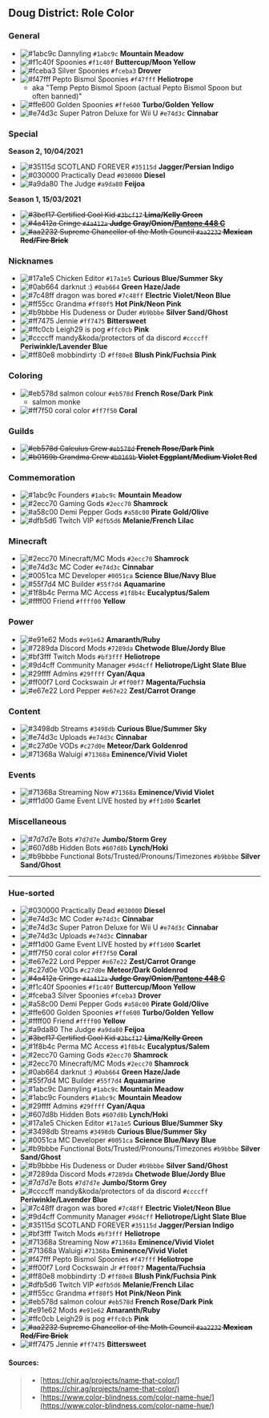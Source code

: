 ## Doug District: Role Color

### General

- ![#1abc9c](https://via.placeholder.com/12/1abc9c/000000?text=+) Dannyling `#1abc9c` **Mountain Meadow**
- ![#f1c40f](https://via.placeholder.com/12/f1c40f/000000?text=+) Spoonies `#f1c40f` **Buttercup/Moon Yellow**
- ![#fceba3](https://via.placeholder.com/12/fceba3/000000?text=+) Silver Spoonies `#fceba3` **Drover**
- ![#f47fff](https://via.placeholder.com/12/f47fff/000000?text=+) Pepto Bismol Spoonies `#f47fff` **Heliotrope**
    - aka "Temp Pepto Bismol Spoon (actual Pepto Bismol Spoon but often banned)"
- ![#ffe600](https://via.placeholder.com/12/ffe600/000000?text=+) Golden Spoonies `#ffe600` **Turbo/Golden Yellow**
- ![#e74d3c](https://via.placeholder.com/12/e74d3c/000000?text=+) Super Patron Deluxe for Wii U `#e74d3c` **Cinnabar**

### Special

**Season 2, 10/04/2021**

- ![#35115d](https://via.placeholder.com/12/35115d/000000?text=+) SCOTLAND FOREVER `#35115d` **Jagger/Persian Indigo**
- ![#030000](https://via.placeholder.com/12/030000/000000?text=+) Practically Dead `#030000` **Diesel**
- ![#a9da80](https://via.placeholder.com/12/a9da80/000000?text=+) The Judge `#a9da80` **Feijoa**

**Season 1, 15/03/2021**

- <del>![#3bcf17](https://via.placeholder.com/12/3bcf17/000000?text=+) Certified Cool Kid `#3bcf17` **Lima/Kelly Green**</del>
- <del>![#4a412a](https://via.placeholder.com/12/4a412a/000000?text=+) Cringe `#4a412a` **Judge Gray/Onion/[Pantone 448 C](https://en.wikipedia.org/wiki/Pantone_448_C)**</del>
- <del>![#aa2232](https://via.placeholder.com/12/aa2232/000000?text=+) Supreme Chancellor of the Moth Council `#aa2232` **Mexican Red/Fire Brick**</del>

### Nicknames

- ![#17a1e5](https://via.placeholder.com/12/17a1e5/000000?text=+) Chicken Editor `#17a1e5` **Curious Blue/Summer Sky**
- ![#0ab664](https://via.placeholder.com/12/0ab664/000000?text=+) darknut :) `#0ab664` **Green Haze/Jade**
- ![#7c48ff](https://via.placeholder.com/12/7c48ff/000000?text=+) dragon was bored `#7c48ff` **Electric Violet/Neon Blue**
- ![#ff55cc](https://via.placeholder.com/12/ff55cc/000000?text=+) Grandma `#ff80f5` **Hot Pink/Neon Pink**
- ![#b9bbbe](https://via.placeholder.com/12/b9bbbe/000000?text=+) His Dudeness or Duder `#b9bbbe` **Silver Sand/Ghost**
- ![#ff7475](https://via.placeholder.com/12/ff7475/000000?text=+) Jennie `#ff7475` **Bittersweet**
- ![#ffc0cb](https://via.placeholder.com/12/ffc0cb/000000?text=+) Leigh29 is pog `#ffc0cb` **Pink**
- ![#ccccff](https://via.placeholder.com/12/ccccff/000000?text=+) mandy&koda/protectors of da discord `#ccccff` **Periwinkle/Lavender Blue**
- ![#ff80e8](https://via.placeholder.com/12/ff80e8/000000?text=+) mobbindirty :D `#ff80e8` **Blush Pink/Fuchsia Pink**

### Coloring

- ![#eb578d](https://via.placeholder.com/12/eb578d/000000?text=+) salmon colour `#eb578d` **French Rose/Dark Pink**
    - salmon monke
- ![#ff7f50](https://via.placeholder.com/12/ff7f50/000000?text=+) coral color `#ff7f50` **Coral**

### Guilds

- ~~![#eb578d](https://via.placeholder.com/12/eb578d/000000?text=+) Calculus Crew `#eb578d` **French Rose/Dark Pink**~~
- ~~![#b0169b](https://via.placeholder.com/12/b0169b/000000?text=+) Grandma Crew `#b0169b` **Violet Eggplant/Medium Violet Red**~~

### Commemoration

- ![#1abc9c](https://via.placeholder.com/12/1abc9c/000000?text=+) Founders `#1abc9c` **Mountain Meadow**
- ![#2ecc70](https://via.placeholder.com/12/2ecc70/000000?text=+) Gaming Gods `#2ecc70` **Shamrock**
- ![#a58c00](https://via.placeholder.com/12/a58c00/000000?text=+) Demi Pepper Gods `#a58c00` **Pirate Gold/Olive**
- ![#dfb5d6](https://via.placeholder.com/12/dfb5d6/000000?text=+) Twitch VIP `#dfb5d6` **Melanie/French Lilac**

### Minecraft

- ![#2ecc70](https://via.placeholder.com/12/2ecc70/000000?text=+) Minecraft/MC Mods `#2ecc70` **Shamrock**
- ![#e74d3c](https://via.placeholder.com/12/e74d3c/000000?text=+) MC Coder `#e74d3c` **Cinnabar**
- ![#0051ca](https://via.placeholder.com/12/0051ca/000000?text=+) MC Developer `#0051ca` **Science Blue/Navy Blue**
- ![#55f7d4](https://via.placeholder.com/12/55f7d4/000000?text=+) MC Builder `#55f7d4` **Aquamarine**
- ![#1f8b4c](https://via.placeholder.com/12/1f8b4c/000000?text=+) Perma MC Access `#1f8b4c` **Eucalyptus/Salem**
- ![#ffff00](https://via.placeholder.com/12/ffff00/000000?text=+) Friend `#ffff00` **Yellow**

### Power

- ![#e91e62](https://via.placeholder.com/12/e91e62/000000?text=+) Mods `#e91e62` **Amaranth/Ruby**
- ![#7289da](https://via.placeholder.com/12/7289da/000000?text=+) Discord Mods `#7289da` **Chetwode Blue/Jordy Blue**
- ![#bf3fff](https://via.placeholder.com/12/bf3fff/000000?text=+) Twitch Mods `#bf3fff` **Heliotrope**
- ![#9d4cff](https://via.placeholder.com/12/9d4cff/000000?text=+) Community Manager `#9d4cff` **Heliotrope/Light Slate Blue**
- ![#29ffff](https://via.placeholder.com/12/29ffff/000000?text=+) Admins `#29ffff` **Cyan/Aqua**
- ![#ff00f7](https://via.placeholder.com/12/ff00f7/000000?text=+) Lord Cockswain Jr `#ff00f7` **Magenta/Fuchsia**
- ![#e67e22](https://via.placeholder.com/12/e67e22/000000?text=+) Lord Pepper `#e67e22` **Zest/Carrot Orange**

### Content

- ![#3498db](https://via.placeholder.com/12/3498db/000000?text=+) Streams `#3498db` **Curious Blue/Summer Sky**
- ![#e74d3c](https://via.placeholder.com/12/e74d3c/000000?text=+) Uploads `#e74d3c` **Cinnabar**
- ![#c27d0e](https://via.placeholder.com/12/c27d0e/000000?text=+) VODs `#c27d0e` **Meteor/Dark Goldenrod**
- ![#71368a](https://via.placeholder.com/12/71368a/000000?text=+) Waluigi `#71368a` **Eminence/Vivid Violet**

### Events

- ![#71368a](https://via.placeholder.com/12/71368a/000000?text=+) Streaming Now `#71368a` **Eminence/Vivid Violet**
- ![#ff1d00](https://via.placeholder.com/12/ff1d00/000000?text=+) Game Event LIVE hosted by `#ff1d00` **Scarlet**

### Miscellaneous

- ![#7d7d7e](https://via.placeholder.com/12/7d7d7e/000000?text=+) Bots `#7d7d7e` **Jumbo/Storm Grey**
- ![#607d8b](https://via.placeholder.com/12/607d8b/000000?text=+) Hidden Bots `#607d8b` **Lynch/Hoki**
- ![#b9bbbe](https://via.placeholder.com/12/b9bbbe/000000?text=+) Functional Bots/Trusted/Pronouns/Timezones `#b9bbbe` **Silver Sand/Ghost**

---

### Hue-sorted

- ![#030000](https://via.placeholder.com/12/030000/000000?text=+) Practically Dead `#030000` **Diesel**
- ![#e74d3c](https://via.placeholder.com/12/e74d3c/000000?text=+) MC Coder `#e74d3c` **Cinnabar**
- ![#e74d3c](https://via.placeholder.com/12/e74d3c/000000?text=+) Super Patron Deluxe for Wii U `#e74d3c` **Cinnabar**
- ![#e74d3c](https://via.placeholder.com/12/e74d3c/000000?text=+) Uploads `#e74d3c` **Cinnabar**
- ![#ff1d00](https://via.placeholder.com/12/ff1d00/000000?text=+) Game Event LIVE hosted by `#ff1d00` **Scarlet**
- ![#ff7f50](https://via.placeholder.com/12/ff7f50/000000?text=+) coral color `#ff7f50` **Coral**
- ![#e67e22](https://via.placeholder.com/12/e67e22/000000?text=+) Lord Pepper `#e67e22` **Zest/Carrot Orange**
- ![#c27d0e](https://via.placeholder.com/12/c27d0e/000000?text=+) VODs `#c27d0e` **Meteor/Dark Goldenrod**
- <del>![#4a412a](https://via.placeholder.com/12/4a412a/000000?text=+) Cringe `#4a412a` **Judge Gray/Onion/[Pantone 448 C](https://en.wikipedia.org/wiki/Pantone_448_C)**</del>
- ![#f1c40f](https://via.placeholder.com/12/f1c40f/000000?text=+) Spoonies `#f1c40f` **Buttercup/Moon Yellow**
- ![#fceba3](https://via.placeholder.com/12/fceba3/000000?text=+) Silver Spoonies `#fceba3` **Drover**
- ![#a58c00](https://via.placeholder.com/12/a58c00/000000?text=+) Demi Pepper Gods `#a58c00` **Pirate Gold/Olive**
- ![#ffe600](https://via.placeholder.com/12/ffe600/000000?text=+) Golden Spoonies `#ffe600` **Turbo/Golden Yellow**
- ![#ffff00](https://via.placeholder.com/12/ffff00/000000?text=+) Friend `#ffff00` **Yellow**
- ![#a9da80](https://via.placeholder.com/12/a9da80/000000?text=+) The Judge `#a9da80` **Feijoa**
- <del>![#3bcf17](https://via.placeholder.com/12/3bcf17/000000?text=+) Certified Cool Kid `#3bcf17` **Lima/Kelly Green**</del>
- ![#1f8b4c](https://via.placeholder.com/12/1f8b4c/000000?text=+) Perma MC Access `#1f8b4c` **Eucalyptus/Salem**
- ![#2ecc70](https://via.placeholder.com/12/2ecc70/000000?text=+) Gaming Gods `#2ecc70` **Shamrock**
- ![#2ecc70](https://via.placeholder.com/12/2ecc70/000000?text=+) Minecraft/MC Mods `#2ecc70` **Shamrock**
- ![#0ab664](https://via.placeholder.com/12/0ab664/000000?text=+) darknut :) `#0ab664` **Green Haze/Jade**
- ![#55f7d4](https://via.placeholder.com/12/55f7d4/000000?text=+) MC Builder `#55f7d4` **Aquamarine**
- ![#1abc9c](https://via.placeholder.com/12/1abc9c/000000?text=+) Dannyling `#1abc9c` **Mountain Meadow**
- ![#1abc9c](https://via.placeholder.com/12/1abc9c/000000?text=+) Founders `#1abc9c` **Mountain Meadow**
- ![#29ffff](https://via.placeholder.com/12/29ffff/000000?text=+) Admins `#29ffff` **Cyan/Aqua**
- ![#607d8b](https://via.placeholder.com/12/607d8b/000000?text=+) Hidden Bots `#607d8b` **Lynch/Hoki**
- ![#17a1e5](https://via.placeholder.com/12/17a1e5/000000?text=+) Chicken Editor `#17a1e5` **Curious Blue/Summer Sky**
- ![#3498db](https://via.placeholder.com/12/3498db/000000?text=+) Streams `#3498db` **Curious Blue/Summer Sky**
- ![#0051ca](https://via.placeholder.com/12/0051ca/000000?text=+) MC Developer `#0051ca` **Science Blue/Navy Blue**
- ![#b9bbbe](https://via.placeholder.com/12/b9bbbe/000000?text=+) Functional Bots/Trusted/Pronouns/Timezones `#b9bbbe` **Silver Sand/Ghost**
- ![#b9bbbe](https://via.placeholder.com/12/b9bbbe/000000?text=+) His Dudeness or Duder `#b9bbbe` **Silver Sand/Ghost**
- ![#7289da](https://via.placeholder.com/12/7289da/000000?text=+) Discord Mods `#7289da` **Chetwode Blue/Jordy Blue**
- ![#7d7d7e](https://via.placeholder.com/12/7d7d7e/000000?text=+) Bots `#7d7d7e` **Jumbo/Storm Grey**
- ![#ccccff](https://via.placeholder.com/12/ccccff/000000?text=+) mandy&koda/protectors of da discord `#ccccff` **Periwinkle/Lavender Blue**
- ![#7c48ff](https://via.placeholder.com/12/7c48ff/000000?text=+) dragon was bored `#7c48ff` **Electric Violet/Neon Blue**
- ![#9d4cff](https://via.placeholder.com/12/9d4cff/000000?text=+) Community Manager `#9d4cff` **Heliotrope/Light Slate Blue**
- ![#35115d](https://via.placeholder.com/12/35115d/000000?text=+) SCOTLAND FOREVER `#35115d` **Jagger/Persian Indigo**
- ![#bf3fff](https://via.placeholder.com/12/bf3fff/000000?text=+) Twitch Mods `#bf3fff` **Heliotrope**
- ![#71368a](https://via.placeholder.com/12/71368a/000000?text=+) Streaming Now `#71368a` **Eminence/Vivid Violet**
- ![#71368a](https://via.placeholder.com/12/71368a/000000?text=+) Waluigi `#71368a` **Eminence/Vivid Violet**
- ![#f47fff](https://via.placeholder.com/12/f47fff/000000?text=+) Pepto Bismol Spoonies `#f47fff` **Heliotrope**
- ![#ff00f7](https://via.placeholder.com/12/ff00f7/000000?text=+) Lord Cockswain Jr `#ff00f7` **Magenta/Fuchsia**
- ![#ff80e8](https://via.placeholder.com/12/ff80e8/000000?text=+) mobbindirty :D `#ff80e8` **Blush Pink/Fuchsia Pink**
- ![#dfb5d6](https://via.placeholder.com/12/dfb5d6/000000?text=+) Twitch VIP `#dfb5d6` **Melanie/French Lilac**
- ![#ff55cc](https://via.placeholder.com/12/ff55cc/000000?text=+) Grandma `#ff80f5` **Hot Pink/Neon Pink**
- ![#eb578d](https://via.placeholder.com/12/eb578d/000000?text=+) salmon colour `#eb578d` **French Rose/Dark Pink**
- ![#e91e62](https://via.placeholder.com/12/e91e62/000000?text=+) Mods `#e91e62` **Amaranth/Ruby**
- ![#ffc0cb](https://via.placeholder.com/12/ffc0cb/000000?text=+) Leigh29 is pog `#ffc0cb` **Pink**
- <del>![#aa2232](https://via.placeholder.com/12/aa2232/000000?text=+) Supreme Chancellor of the Moth Council `#aa2232` **Mexican Red/Fire Brick**</del>
- ![#ff7475](https://via.placeholder.com/12/ff7475/000000?text=+) Jennie `#ff7475` **Bittersweet**


#### Sources:

> - [https://chir.ag/projects/name-that-color/](https://chir.ag/projects/name-that-color/)
> - [https://www.color-blindness.com/color-name-hue/](https://www.color-blindness.com/color-name-hue/)
